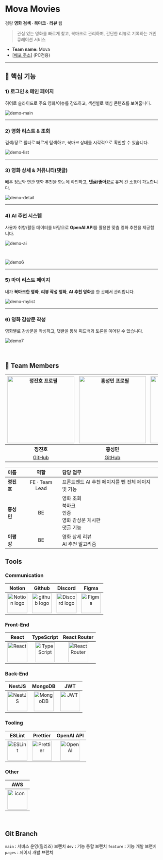 # Mova Movies

경량 **영화 검색 · 북마크 · 리뷰** 웹

> 관심 있는 영화를 빠르게 찾고, 북마크로 관리하며, 간단한 리뷰로 기록하는 개인 큐레이션 서비스

- **Team name:** Mova
- <a href="https://moba-fe-nsu4.vercel.app/" target="_blank">[배포 주소]</a> (PC전용)

---

## 🔑 핵심 기능

### 1) 로그인 & 메인 페이지
히어로 슬라이드로 주요 영화/이슈를 강조하고, 섹션별로 핵심 콘텐츠를 보여줍니다.

![demo-main](https://github.com/user-attachments/assets/ff809fb7-8873-46f6-9c1a-88cbe9645680)

---

### 2) 영화 리스트 & 조회
검색/장르 필터로 빠르게 탐색하고, 북마크 상태를 시각적으로 확인할 수 있습니다.

![demo-list](https://github.com/user-attachments/assets/5d783fe5-f70d-4bf5-bb61-52e0fb47a96c)

---

### 3) 영화 상세 & 커뮤니티(댓글)
배우 정보와 연관 영화 추천을 한눈에 확인하고, **댓글/좋아요**로 유저 간 소통이 가능합니다.

![demo-detail](https://github.com/user-attachments/assets/e1da9b15-ffe1-49c3-b182-a4bfe4d62b24)

---

### 4) AI 추천 시스템
사용자 취향/활동 데이터를 바탕으로 **OpenAI API**를 활용한 맞춤 영화 추천을 제공합니다.

![demo-ai](https://github.com/user-attachments/assets/fcaba4f8-c925-4c96-8ec6-3f0d7fc3d5a6)

<br/>

![demo6](https://github.com/user-attachments/assets/e8a1df08-3b67-483f-a99a-1f4c1d0e7d85)

---

### 5) 마이 리스트 페이지
내가 **북마크한 영화**, **리뷰 작성 영화**, **AI 추천 영화**를 한 곳에서 관리합니다.

![demo-mylist](https://github.com/user-attachments/assets/03afbc43-18a1-48c5-90d3-65c92e415096)

---

### 6) 영화 감상문 작성
영화별로 감상문을 작성하고, 댓글을 통해 피드백과 토론을 이어갈 수 있습니다.

  
![demo7](https://github.com/user-attachments/assets/a81b6f52-780f-465d-947d-2b3f1143de7f)


<br/>


## 👥 Team Members


| <a href="https://github.com/wjdwlsgh"><img src="https://github.com/wjdwlsgh.png" width="220" alt="정진호 프로필" /></a> | <a href="https://github.com/hskhsmm"><img src="https://github.com/hskhsmm.png" width="220" alt="홍성민 프로필" /></a> | <a href="https://github.com/leepg038292"><img src="https://github.com/leepg038292.png" width="220" alt="이평강 프로필" /></a> |
| :--: | :--: | :--: |
| **정진호** | **홍성민** | **이평강** |
| <a href="https://github.com/wjdwlsgh">GitHub</a> | <a href="https://github.com/hskhsmm">GitHub</a> | <a href="https://github.com/leepg038292">GitHub</a> |




| 이름 | 역할 | 담당 업무 |
| :-- | :--: | :-- |
| **정진호** | FE · Team Lead | 프론트엔드 AI 추천 페이지를 뺀 전체 페이지 및 기능 |
| **홍성민** | BE | 영화 조회<br>북마크<br>인증<br>영화 감상문 게시판<br>댓글 기능 |
| **이평강** | BE | 영화 상세 리뷰<br>AI 추천 알고리즘 |


## <span style=""> **Tools** </span>

### **Communication**

|                                                                                    Notion                                                                                   |                                                    Github                                                   |                                                                                        Discord                                                                                       |                                                             Figma                                                             |
| :-------------------------------------------------------------------------------------------------------------------------------------------------------------------------: | :---------------------------------------------------------------------------------------------------------: | :----------------------------------------------------------------------------------------------------------------------------------------------------------------------------------: | :---------------------------------------------------------------------------------------------------------------------------: |
| <img alt="Notion logo" src="https://www.notion.so/cdn-cgi/image/format=auto,width=640,quality=100/front-static/shared/icons/notion-app-icon-3d.png" height="65" width="65"> | <img alt="github logo" src="https://techstack-generator.vercel.app/github-icon.svg" width="65" height="65"> | <img alt="Discord logo" src="https://assets-global.website-files.com/6257adef93867e50d84d30e2/62595384e89d1d54d704ece7_3437c10597c1526c3dbd98c737c2bcae.svg" height="65" width="65"> | <img src="https://i.pinimg.com/originals/a5/58/b4/a558b426cb8973523f37bbed94cf0f09.png" alt="Figma" width="65" height="65" /> |



### Front-End

|                                          React                                          |                                             TypeScript                                            |                                             React Router                                             |
| :-------------------------------------------------------------------------------------: | :-----------------------------------------------------------------------------------------------: | :--------------------------------------------------------------------------------------------------: |
| <img src="https://cdn.simpleicons.org/react/61DAFB" alt="React" width="65" height="65"> | <img src="https://cdn.simpleicons.org/typescript/3178C6" alt="TypeScript" width="65" height="65"> | <img src="https://cdn.simpleicons.org/reactrouter/CA4245" alt="React Router" width="65" height="65"> |


### Back-End

|                                           NestJS                                          |                                           MongoDB                                           |                                              JWT                                              |
| :---------------------------------------------------------------------------------------: | :-----------------------------------------------------------------------------------------: | :-------------------------------------------------------------------------------------------: |
| <img src="https://cdn.simpleicons.org/nestjs/E0234E" alt="NestJS" width="65" height="65"> | <img src="https://cdn.simpleicons.org/mongodb/47A248" alt="MongoDB" width="65" height="65"> | <img src="https://cdn.simpleicons.org/jsonwebtokens/000000" alt="JWT" width="65" height="65"> |

### Tooling

|                                           ESLint                                          |                                            Prettier                                           |                                         OpenAI API                                        |
| :---------------------------------------------------------------------------------------: | :-------------------------------------------------------------------------------------------: | :---------------------------------------------------------------------------------------: |
| <img src="https://cdn.simpleicons.org/eslint/4B32C3" alt="ESLint" width="65" height="65"> | <img src="https://cdn.simpleicons.org/prettier/F7B93E" alt="Prettier" width="65" height="65"> | <img src="https://cdn.simpleicons.org/openai/412991" alt="OpenAI" width="65" height="65"> |

### Other

|                                                 AWS                                                 |
| :-------------------------------------------------------------------------------------------------: |
| <img src="https://techstack-generator.vercel.app/aws-icon.svg" alt="icon" width="65" height="65" /> |

<br/>

## Git Branch

`main` : 서비스 운영(릴리즈) 브랜치
`dev` : 기능 통합 브랜치
`feature` : 기능 개발 브랜치
`pages` : 페이지 개발 브랜치


